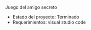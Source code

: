 <hi> Juego del amigo secreto </h1>

- Estado del proyecto: Terminado
- Requerimientos: visual studio code
